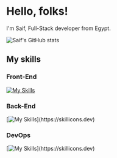 # Hello, folks!

I'm Saif, Full-Stack developer from Egypt.

![Saif's GitHub stats](https://github-readme-stats.vercel.app/api?username=SaifAlqady51)

## My skills

### Front-End

[![My Skills](https://skillicons.dev/icons?i=ts,js,nextjs,react,redux,tailwind,styledcomponents,figma,svelte,html,css,materialui)](https://skillicons.dev)

### Back-End

[![My Skills](https://skillicons.dev/icons?i=go,graphql,postgres,mongodb,nestjs,)](https://skillicons.dev)

### DevOps

[![My Skills](https://skillicons.dev/icons?i=linux,docker,kubernetes,aws,githubactions,)](https://skillicons.dev)
